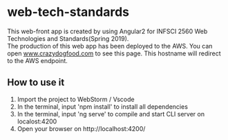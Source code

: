 # web-tech-standards
This web-front app is created by using Angular2 for INFSCI 2560 Web Technologies and Standards(Spring 2019).  
The production of this web app has been deployed to the AWS. You can open www.crazydogfood.com to see this page. This hostname will redirect to the AWS endpoint.
## How to use it
 1. Import the project to WebStorm / Vscode
 2. In the terminal, input 'npm install' to install all dependencies
 3. In the terminal, input 'ng serve' to compile and start CLI server on localost:4200
 4. Open your browser on http://localhost:4200/
